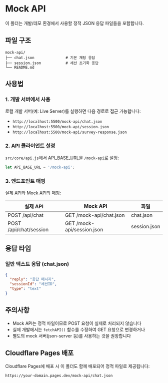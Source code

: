# Mock API

이 폴더는 개발/데모 환경에서 사용할 정적 JSON 응답 파일들을 포함합니다.

## 파일 구조

```
mock-api/
├── chat.json              # 기본 채팅 응답
├── session.json           # 세션 초기화 응답
└── README.md
```

## 사용법

### 1. 개발 서버에서 사용

로컬 개발 서버(예: Live Server)를 실행하면 다음 경로로 접근 가능합니다:

- `http://localhost:5500/mock-api/chat.json`
- `http://localhost:5500/mock-api/session.json`
- `http://localhost:5500/mock-api/survey-response.json`

### 2. API 클라이언트 설정

`src/core/api.js`에서 API_BASE_URL을 `/mock-api`로 설정:

```javascript
let API_BASE_URL = '/mock-api';
```

### 3. 엔드포인트 매핑

실제 API와 Mock API의 매핑:

| 실제 API | Mock API | 파일 |
|---------|---------|------|
| POST /api/chat | GET /mock-api/chat.json | chat.json |
| POST /api/chat/session | GET /mock-api/session.json | session.json |

## 응답 타입

### 일반 텍스트 응답 (chat.json)
```json
{
  "reply": "응답 메시지",
  "sessionId": "세션ID",
  "type": "text"
}
```

## 주의사항

- Mock API는 정적 파일이므로 POST 요청이 실제로 처리되지 않습니다
- 실제 개발에서는 `fetchAPI()` 함수를 수정하여 GET 요청으로 변경하거나
- 별도의 mock 서버(json-server 등)를 사용하는 것을 권장합니다

## Cloudflare Pages 배포

Cloudflare Pages에 배포 시 이 폴더도 함께 배포되어 정적 파일로 제공됩니다:

```
https://your-domain.pages.dev/mock-api/chat.json
```
